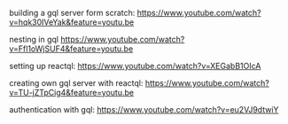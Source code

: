 building a gql server form scratch: https://www.youtube.com/watch?v=hqk30IVeYak&feature=youtu.be

nesting in gql
https://www.youtube.com/watch?v=Ffl1oWjSUF4&feature=youtu.be

setting up reactql: https://www.youtube.com/watch?v=XEGabB1OIcA

creating own gql server with reactql: https://www.youtube.com/watch?v=TU-jZTpCig4&feature=youtu.be

authentication with gql: https://www.youtube.com/watch?v=eu2VJ9dtwiY
